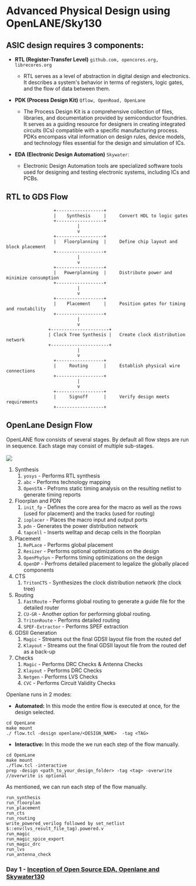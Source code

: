 # Advanced Physical Design using OpenLANE/Sky130

## ASIC design requires 3 components:
- **RTL (Register-Transfer Level)** ```github.com, opencores.org, librecores.org```
  - RTL serves as a level of abstraction in digital design and electronics. It describes a system's behavior in terms of registers, logic gates, and the flow of data between them.

- **PDK (Process Design Kit)** ```Qflow, OpenRoad, OpenLane```
  - The Process Design Kit is a comprehensive collection of files, libraries, and documentation provided by semiconductor foundries. It serves as a guiding resource for designers in creating integrated circuits (ICs) compatible with a specific manufacturing process. PDKs encompass vital information on design rules, device models, and technology files essential for the design and simulation of ICs.

- **EDA (Electronic Design Automation)** ```Skywater```:
  - Electronic Design Automation tools are specialized software tools used for designing and testing electronic systems, including ICs and PCBs.

## RTL to GDS Flow
```
                  +------------------+
                  |    Synthesis     |     Convert HDL to logic gates
                  +------------------+
                           |
                           v
                  +------------------+
                  |   Floorplanning  |     Define chip layout and block placement
                  +------------------+
                           |
                           v
                  +------------------+
                  |   Powerplanning  |     Distribute power and minimize consumption
                  +------------------+
                           |
                           v
                  +------------------+
                  |    Placement     |     Position gates for timing and routability
                  +------------------+
                           |
                           v
                +----------------------+
                | Clock Tree Synthesis |   Create clock distribution network
                +----------------------+
                           |
                           v
                  +------------------+
                  |     Routing      |     Establish physical wire connections
                  +------------------+
                           |
                           v
                  +------------------+
                  |     Signoff      |     Verify design meets requirements
                  +------------------+
```

## OpenLane Design Flow

OpenLANE flow consists of several stages. By default all flow steps are run in sequence. Each stage may consist of multiple sub-stages.
<br><br>
<img src=https://user-images.githubusercontent.com/93475824/267214071-68749aa4-dd1a-401e-b7a3-0c74df581e8e.png>


1. Synthesis
    1. `yosys` - Performs RTL synthesis
    2. `abc` - Performs technology mapping
    3. `OpenSTA` - Pefroms static timing analysis on the resulting netlist to generate timing reports
2. Floorplan and PDN
    1. `init_fp` - Defines the core area for the macro as well as the rows (used for placement) and the tracks (used for routing)
    2. `ioplacer` - Places the macro input and output ports
    3. `pdn` - Generates the power distribution network
    4. `tapcell` - Inserts welltap and decap cells in the floorplan
3. Placement
    1. `RePLace` - Performs global placement
    2. `Resizer` - Performs optional optimizations on the design
    3. `OpenPhySyn` - Performs timing optimizations on the design
    4. `OpenDP` - Perfroms detailed placement to legalize the globally placed components
4. CTS
    1. `TritonCTS` - Synthesizes the clock distribution network (the clock tree)
5. Routing
    1. `FastRoute` - Performs global routing to generate a guide file for the detailed router
    2. `CU-GR` - Another option for performing global routing.
    3. `TritonRoute` - Performs detailed routing
    4. `SPEF-Extractor` - Performs SPEF extraction
6. GDSII Generation
    1. `Magic` - Streams out the final GDSII layout file from the routed def
    2. `Klayout` - Streams out the final GDSII layout file from the routed def as a back-up
7. Checks
    1. `Magic` - Performs DRC Checks & Antenna Checks
    2. `Klayout` - Performs DRC Checks
    3. `Netgen` - Performs LVS Checks
    4. `CVC` - Performs Circuit Validity Checks
  
Openlane runs in 2 modes:
- **Automated:** In this mode the entire flow is executed at once, for the design selected.
```
cd OpenLane
make mount
./ flow.tcl -design openlane/<DESIGN_NAME>  -tag <TAG>
```
- **Interactive:** In this mode the we run each step of the flow manually.
```
cd OpenLane
make mount
./flow.tcl -interactive 
prep -design <path_to_your_design_folder> -tag <tag> -overwrite //overwrite is optional
```
As mentioned, we can run each step of the flow manually.
```
run_synthesis
run_floorplan
run_placement
run_cts
run_routing
write_powered_verilog followed by set_netlist $::env(lvs_result_file_tag).powered.v
run_magic
run_magic_spice_export
run_magic_drc
run_lvs
run_antenna_check
```

### Day 1 - [Inception of Open Source EDA, Openlane and Skywater130](https://github.com/Advaith-RN/pes_PhysicalDesignExploration/blob/main/Day1.md)

